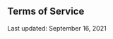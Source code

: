 ## Terms of Service

<Version>Last updated: September 16, 2021</Version>
<!--stackedit_data:
eyJoaXN0b3J5IjpbMTIzNjU5NzQyXX0=
-->